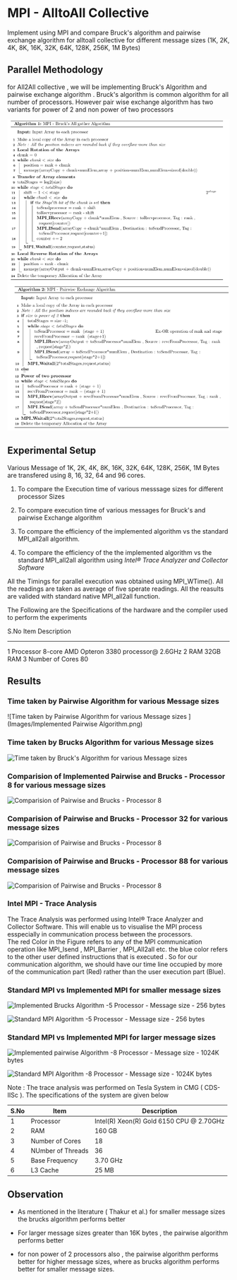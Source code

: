 

MPI - AlltoAll Collective
=========================


Implement using MPI and compare Bruck's algorithm and pairwise exchange
algorithm for alltoall collective for different message sizes (1K, 2K,
4K, 8K, 16K, 32K, 64K, 128K, 256K, 1M Bytes)

Parallel Methodology
--------------------

for All2All collective , we will be implementing Bruck's Algorithm and
pairwise exchange algorithm . Bruck's algorithm is common algorithm for
all number of processors. However pair wise exchange algorithm has two
variants for power of 2 and non power of two processors

![](Images/A1.png)
![](Images/A2.png)

Experimental Setup
------------------

Various Message of 1K, 2K, 4K, 8K, 16K, 32K, 64K, 128K, 256K, 1M Bytes
are transfered using 8, 16, 32, 64 and 96 cores.

1.  To compare the Execution time of various messsage sizes for
    different processor Sizes

2.  To compare execution time of various messages for Bruck's and
    pairwise Exchange algorithm

3.  To compare the efficiency of the implemented algorithm vs the
    standard MPI\_all2all algorithm.

4.  To compare the efficiency of the the implemented algorithm vs the
    standard MPI\_all2all algorithm using *Intel® Trace Analyzer and
    Collector Software*

All the Timings for parallel execution was obtained using MPI\_WTime().
All the readings are taken as average of five sperate readings. All the
reasults are valided with standard native MPI\_all2all function.

The Following are the Specifications of the hardware and the compiler
used to perform the experiments

  S.No   Item              Description
  ------ ----------------- -------------------------------------------
  1      Processor         8-core AMD Opteron 3380 processor@ 2.6GHz
  2      RAM               32GB RAM
  3      Number of Cores   80

Results
-------

### Time taken by Pairwise Algorithm for various Message sizes

![Time taken by Pairwise Algorithm for various Message sizes
](Images/Implemented Pairwise Algorithm.png)

### Time taken by Brucks Algorithm for various Message sizes

![Time taken by Bruck's Algorithm for various Message sizes
](Images/brucks_1.png)

### Comparision of Implemented Pairwise and Brucks - Processor 8 for various message sizes

![Comparision of Pairwise and Brucks - Processor 8
](Images/compare_1.png)

### Comparision of Pairwise and Brucks - Processor 32 for various message sizes

![Comparision of Pairwise and Brucks - Processor 8
](Images/compare_2.png)

### Comparision of Pairwise and Brucks - Processor 88 for various message sizes

![Comparision of Pairwise and Brucks - Processor 8
](Images/compare_3.png)

### Intel MPI - Trace Analysis

The Trace Analysis was performed using Intel® Trace Analyzer and
Collector Software. This will enable us to visualise the MPI process
esspecially in communication process between the processors.\
The red Color in the Figure refers to any of the MPI communication
operation like MPI\_Isend , MPI\_Barrier , MPI\_All2all etc. the blue
color refers to the other user defined instructions that is executed .
So for our communication algorithm, we should have our time line
occupied by more of the communication part (Red) rather than the user
execution part (Blue).

### Standard MPI vs Implemented MPI for smaller message sizes  

![Implemented Brucks Algorithm -5 Processor - Message size - 256 bytes
](Images/brucks_256_5.png)



![Standard MPI Algorithm -5 Processor - Message size - 256 bytes
](Images/mpi_256_5.png)


### Standard MPI vs Implemented MPI for larger message sizes  

![Implemented pairwise Algorithm -8 Processor - Message size - 1024K
bytes ](Images/pair_1024kk_8.png)

![Standard MPI Algorithm -8 Processor - Message size - 1024K bytes
](Images/mpi_1024kk_8.png)



Note : The trace analysis was performed on Tesla System in CMG ( CDS-
IISc ). The specifications of the system are given below

| **S.No** | **Item**          | **Description**                          |
|----------|-------------------|------------------------------------------|
| 1        | Processor         | Intel(R) Xeon(R) Gold 6150 CPU @ 2.70GHz |
| 2        | RAM               | 160 GB                                   |
| 3        | Number of Cores   | 18                                       |
| 4        | NUmber of Threads | 36                                       |
| 5        | Base Frequency    | 3.70 GHz                                 |
| 6        | L3 Cache          | 25 MB                                    |

Observation
-----------

-   As mentioned in the literature ( Thakur et al.) for smaller message
    sizes the brucks algorithm performs better

-   For larger message sizes greater than 16K bytes , the pairwise
    algorithm performs better

-   for non power of 2 processors also , the pairwise algorithm performs
    better for higher message sizes, where as brucks algorithm performs
    better for smaller message sizes.

